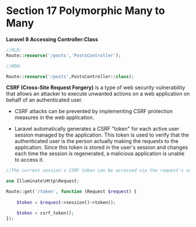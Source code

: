 # Section 17 Polymorphic Many to Many

**Laravel 8 Accessing Controller:Class**

```PHP 
//OLD:
Route::resource('/posts','PostsController');

//NEW:

Route::resource('/posts',PostsController::class);
```

**CSRF (Cross-Site Request Forgery)** is a type of web security vulnerability that allows an attacker to execute unwanted actions on a web application on behalf of an authenticated user.
-  CSRF attacks can be prevented by implementing CSRF protection measures in the web application.

- Laravel automatically generates a CSRF "token" for each active user session managed by the application. This token is used to verify that the authenticated user is the person actually making the requests to the application. Since this token is stored in the user's session and changes each time the session is regenerated, a malicious application is unable to access it.

```PHP
//The current session's CSRF token can be accessed via the request's session or via the csrf_token helper function:

use Illuminate\Http\Request;

Route::get('/token', function (Request $request) {
    
    $token = $request->session()->token();

    $token = csrf_token();
});
```